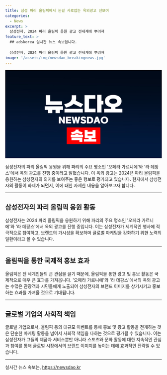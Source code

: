 ```yaml
---
title: 삼성 파리 올림픽에서 눈길 사로잡는 옥외광고 선보여
categories:
  - News
excerpt: >
  삼성전자, 2024 파리 올림픽 응원 광고 전세계에 뿌려져
feature_text: >
  ## adskorea 실시간 뉴스 속보입니다.

  삼성전자, 2024 파리 올림픽 응원 광고 전세계에 뿌려져
image: '/assets/img/newsdao_breakingnews.jpg'
---
```


<p><img src="/assets/img/newsdao_breakingnews.jpg" alt="adskorea 속보" /></p>

<p>삼성전자의 파리 올림픽 응원을 위해 파리의 주요 명소인 '오페라 가르니에'와 '라 데팡스'에서 옥외 광고를 진행 중이라고 밝혔습니다. 이 옥외 광고는 2024년 파리 올림픽을 응원하는 삼성전자의 의지를 보여주는 좋은 행보로 평가되고 있습니다. 현지에서 삼성전자의 활동이 화제가 되면서, 이에 대한 자세한 내용을 알아보고자 합니다. </p>

<hr />

<h2 data-ke-size="size26">삼성전자의 파리 올림픽 응원 활동</h2>

<p>삼성전자는 2024 파리 올림픽을 응원하기 위해 파리의 주요 명소인 '오페라 가르니에'와 '라 데팡스'에서 옥외 광고를 진행 중입니다. 이는 삼성전자가 세계적인 행사에 적극적으로 참여하고, 브랜드의 가시성을 확보하며 글로벌 마케팅을 강화하기 위한 노력의 일환이라고 볼 수 있습니다.</p>

<hr />

<h2 data-ke-size="size26">올림픽을 통한 국제적 홍보 효과</h2>

<p>올림픽은 전 세계인들의 큰 관심을 끌기 때문에, 올림픽을 통한 광고 및 홍보 활동은 국제적으로 매우 큰 효과를 가져옵니다. '오페라 가르니에'와 '라 데팡스'에서의 옥외 광고는 수많은 관광객과 시민들에게 노출되어 삼성전자의 브랜드 이미지를 상기시키고 홍보하는 효과를 가져올 것으로 기대됩니다.</p>

<hr />

<h2 data-ke-size="size26">글로벌 기업의 사회적 책임</h2>

<p>글로벌 기업으로서, 올림픽 등의 대규모 이벤트를 통해 홍보 및 광고 활동을 전개하는 것은 단순한 마케팅 활동을 넘어서 사회적 책임을 다하는 것으로 평가될 수 있습니다. 이는 삼성전자가 그들의 제품과 서비스뿐만 아니라 스포츠와 문화 활동에 대한 지속적인 관심과 참여를 통해 글로벌 시장에서의 브랜드 이미지를 높이는 데에 효과적인 전략일 수 있습니다.</p>

<hr />

<p data-ke-size="size16"></p>
실시간 뉴스 속보는, <a href="https://newsdao.kr" rel="dofollow">https://newsdao.kr</a>


